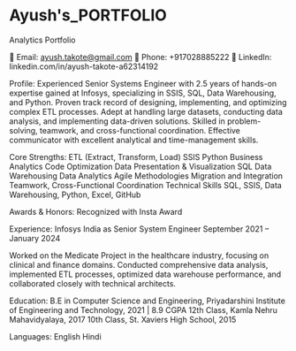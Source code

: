 # Ayush's_PORTFOLIO
Analytics Portfolio

📧 Email: ayush.takote@gmail.com
📱 Phone: +917028885222
🔗 LinkedIn: linkedin.com/in/ayush-takote-a62314192

Profile:
Experienced Senior Systems Engineer with 2.5 years of hands-on expertise gained at Infosys, specializing in SSIS, SQL, Data Warehousing, and Python. Proven track record of designing, implementing, and optimizing complex ETL processes. Adept at handling large datasets, conducting data analysis, and implementing data-driven solutions. Skilled in problem-solving, teamwork, and cross-functional coordination. Effective communicator with excellent analytical and time-management skills.

Core Strengths:
ETL (Extract, Transform, Load)
SSIS
Python
Business Analytics
Code Optimization
Data Presentation & Visualization
SQL
Data Warehousing
Data Analytics
Agile Methodologies
Migration and Integration
Teamwork, Cross-Functional Coordination
Technical Skills
SQL, SSIS, Data Warehousing, Python, Excel, GitHub

Awards & Honors:
Recognized with Insta Award

Experience:
Infosys India
as Senior System Engineer
September 2021 – January 2024

Worked on the Medicate Project in the healthcare industry, focusing on clinical and finance domains. Conducted comprehensive data analysis, implemented ETL processes, optimized data warehouse performance, and collaborated closely with technical architects.

Education:
B.E in Computer Science and Engineering, Priyadarshini Institute of Engineering and Technology, 2021 | 8.9 CGPA
12th Class, Kamla Nehru Mahavidyalaya, 2017
10th Class, St. Xaviers High School, 2015

Languages:
English
Hindi
